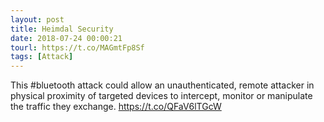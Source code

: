 ```yaml
---
layout: post
title: Heimdal Security
date: 2018-07-24 00:00:21
tourl: https://t.co/MAGmtFp8Sf
tags: [Attack]
---
```

This #bluetooth attack could allow an unauthenticated, remote attacker in physical proximity of targeted devices to intercept, monitor or manipulate the traffic they exchange.
https://t.co/QFaV6lTGcW